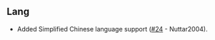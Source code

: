 ## Lang
- Added Simplified Chinese language support ([#24](https://github.com/MerchantPug/bovines-and-buttercups/pull/24) - Nuttar2004).